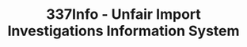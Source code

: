 ---
bigquery: https://console.cloud.google.com/bigquery?p=patents-public-data&d=usitc_investigations&page=dataset&project=sheets-management-319211
citation: US International Trade Commission 337Info Unfair Import Investigations Information
  System
contributors: US International Trade Comission
cost: None
description: US International Trade Commission 337Info Unfair Import Investigations
  Information System contains data on investigations done under Section 337. Section
  337 declares the infringement of certain statutory intellectual property rights
  and other forms of unfair competition in import trade to be unlawful practices.
  Most Section 337 investigations involve allegations of patent or registered trademark
  infringement.
documentation: FAQ and tutorial available on the site
last_edit: 04/10/2022, 07:40:32
location: https://pubapps2.usitc.gov/337external/
maintained_by: US International Trade Comission
schema_fields:
- teoReliefGranted
- htsNumbers
- dateOfPublicationFrNotice
- aljAssigned
- ouiiAttorney
- cafcAppeals
- docketNo
- respondent
- teoIdDueDate
- finalIdOnViolationDue
- finalIdOnViolationIssue
- investigationType
- gcAttorney
- complainant
- investigationNo
- lastUpdated
- finalDetViolation
- copyrightNumbers
- title
- scheduledEndDateEvidHear
- invUnfairAct
- patentNumber
- teoIdIssueDate
- dateComplaintFiled
- actualStartDateEvidHear
- teoProceedingInvolved
- trademarkNumbers
- issueDateOtherNonFinal
- dateCreated
- currentActiveALJ
- patentNumbers
- id
- endDateMarkmanHearing
- scheduledStartDateEvidHear
- publication_number
- targetDate
- actualEndDateEvidHear
- ouiiParticipation
- startDateMarkmanHearing
- currentStatus
- investigationTermDate
- internalRemand
- finalDetNoViolation
- markmanHearing
shortname: unfair_import_investigations
tags:
- import
- legal
- trade
timeframe: 2008-2021 (prior to 2008 downloadable as a JSON file)
title: 337Info - Unfair Import Investigations Information System
uuid: 2721f5ec-e599-4890-9265-9706719fc71e
---